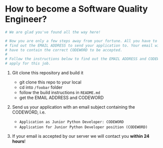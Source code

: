 # How to become a Software Quality Engineer?

```Bash
# We are glad you've found all the way here!

# Now you are only a few steps away from your fortune. All you have to do is to
# find out the EMAIL ADDRESS to send your application to. Your email will
# have to contain the correct CODEWORD to be accepted.
#
# Follow the instructions below to find out the EMAIL ADDRESS and CODEWORD to
# apply for this job.
```

1) Git clone this repository and build it
   - git clone this repo to your local
   - cd into `/foobar` folder
   - follow the build instructions in `README.md`
   - get the EMAIL ADDRESS and CODEWORD

2) Send us your application with an email subject containing the CODEWORD, i.e.
   - `Application as Junior Python Developer: CODEWORD`
   - `Application for Junior Python Developer position (CODEWORD)`

3) If your email is accepted by our server we will contact you **within 24 hours**!
